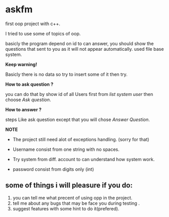 # askfm
first oop project with c++.

I tried to use some of topics of oop.

basicly the program depend on id to can answer, you should show the questions that sent to you as it will not appear automatically.
used file base system.


**Keep warning!**

Basicly there is no data so try to insert some of it then try.


**How to ask question ?** 


you can do that by show id of all Users first from *list system user* then choose *Ask question*.

**How to answer ?**

steps Like ask question except that you will chose *Answer Question*.

**NOTE**

- The project still need alot of exceptions handling. (sorry for that)

- Username consist from one string with no spaces.

- Try system from diff. account to can understand how system work.

- password consist from digits only (int) 

## some of things i will pleasure if you do:
1. you can tell me what precent of using opp in the project.
2. tell me about any bugs that may be face you during testing .
3. suggest features with some hint to do it(prefered).
